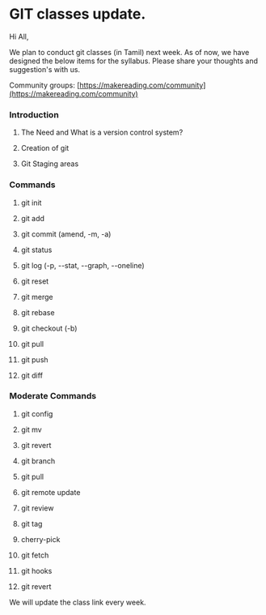 # GIT classes update.

Hi All,

We plan to conduct git classes (in Tamil) next week. As of now, we have designed the below items for the syllabus. Please share your thoughts and suggestion's with us.

Community groups: [https://makereading.com/community](https://makereading.com/community)

### Introduction

1. The Need and What is a version control system?
    
2. Creation of git
    
3. Git Staging areas
    

### Commands

1. git init
    
2. git add
    
3. git commit (amend, -m, -a)
    
4. git status
    
5. git log (-p, --stat, --graph, --oneline)
    
6. git reset
    
7. git merge
    
8. git rebase
    
9. git checkout (-b)
    
10. git pull
    
11. git push
    
12. git diff
    

### Moderate Commands

1. git config
    
2. git mv
    
3. git revert
    
4. git branch
    
5. git pull
    
6. git remote update
    
7. git review
    
8. git tag
    
9. cherry-pick
    
10. git fetch
    
11. git hooks
    
12. git revert
    

We will update the class link every week.